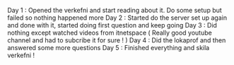 Day 1 : Opened the verkefni and start reading about it. Do some setup but failed so nothing happened more 
Day 2 : Started do the server set up again and done with it, started doing first question and keep going 
Day 3 : Did nothing except watched videos from itnetspace ( Really good youtube channel and had to subcribe it for sure ! ) 
Day 4 : Did the lokaprof and then answered some more questions 
Day 5 : Finished everything and skila verkefni ! 
